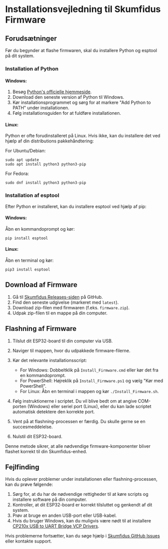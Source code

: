 # Installationsvejledning til Skumfidus Firmware

## Forudsætninger

Før du begynder at flashe firmwaren, skal du installere Python og esptool på dit system.

### Installation af Python

#### Windows:
1. Besøg [Python's officielle hjemmeside](https://www.python.org/downloads/windows/).
2. Download den seneste version af Python til Windows.
3. Kør installationsprogrammet og sørg for at markere "Add Python to PATH" under installationen.
4. Følg installationsguiden for at fuldføre installationen.

#### Linux:
Python er ofte forudinstalleret på Linux. Hvis ikke, kan du installere det ved hjælp af din distributions pakkehåndtering:

For Ubuntu/Debian:
```
sudo apt update
sudo apt install python3 python3-pip
```

For Fedora:
```
sudo dnf install python3 python3-pip
```

### Installation af esptool

Efter Python er installeret, kan du installere esptool ved hjælp af pip:

#### Windows:
Åbn en kommandoprompt og kør:
```
pip install esptool
```

#### Linux:
Åbn en terminal og kør:
```
pip3 install esptool
```

## Download af Firmware

1. Gå til [Skumfidus Releases-siden](https://github.com/OrangeMakers/Skumfidus/releases) på GitHub.
2. Find den seneste udgivelse (markeret med `latest`).
3. Download zip-filen med firmwaren (f.eks. `firmware.zip`).
4. Udpak zip-filen til en mappe på din computer.

## Flashning af Firmware

1. Tilslut dit ESP32-board til din computer via USB.

2. Naviger til mappen, hvor du udpakkede firmware-filerne.

3. Kør det relevante installationsscript:

   - For Windows: Dobbeltklik på `Install_Firmware.cmd` eller kør det fra en kommandoprompt.
   - For PowerShell: Højreklik på `Install_Firmware.ps1` og vælg "Kør med PowerShell".
   - For Linux: Åbn en terminal i mappen og kør `./Install_Firmware.sh`.

4. Følg instruktionerne i scriptet. Du vil blive bedt om at angive COM-porten (Windows) eller seriel port (Linux), eller du kan lade scriptet automatisk detektere den korrekte port.

5. Vent på at flashning-processen er færdig. Du skulle gerne se en succesmeddelelse.

6. Nulstil dit ESP32-board.

Denne metode sikrer, at alle nødvendige firmware-komponenter bliver flashet korrekt til din Skumfidus-enhed.

## Fejlfinding

Hvis du oplever problemer under installationen eller flashning-processen, kan du prøve følgende:

1. Sørg for, at du har de nødvendige rettigheder til at køre scripts og installere software på din computer.
2. Kontroller, at dit ESP32-board er korrekt tilsluttet og genkendt af dit system.
3. Prøv at bruge en anden USB-port eller USB-kabel.
4. Hvis du bruger Windows, kan du muligvis være nødt til at installere [CP210x USB to UART Bridge VCP Drivers](https://www.silabs.com/developers/usb-to-uart-bridge-vcp-drivers).

Hvis problemerne fortsætter, kan du søge hjælp i [Skumfidus GitHub Issues](https://github.com/OrangeMakers/Skumfidus/issues) eller kontakte support.
